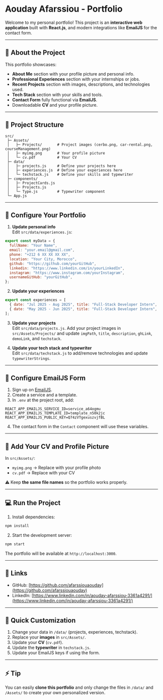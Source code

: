 # Aouday Afarssiou - Portfolio

Welcome to my personal portfolio! This project is an **interactive web application** built with **React.js**, and modern integrations like **EmailJS** for the contact form.

---

## 🚀 About the Project

This portfolio showcases:

- **About Me** section with your profile picture and personal info.
- **Professional Experiences** section with your internships or jobs.
- **Recent Projects** section with images, descriptions, and technologies used.
- **Tech Stack** section with your skills and tools.
- **Contact Form** fully functional via **EmailJS**.
- Downloadable **CV** and your profile picture.

---

## 📂 Project Structure

```
src/
 ├─ Assets/
 │   ├─ Projects/       # Project images (cerbo.png, car-rental.png, courseManagement.png)
 │   ├─ myimg.png       # Your profile picture
 │   └─ cv.pdf          # Your CV
 ├─ data/
 │   ├─ projects.js     # Define your projects here
 │   ├─ experiences.js  # Define your experiences here
 │   └─ techstack.js    # Define your skills and typewriter
 ├─ components/
 │   ├─ ProjectCards.js
 │   ├─ Projects.js
 │   └─ Type.js         # Typewriter component
 └─ App.js
```

---

## 🔧 Configure Your Portfolio

1. **Update personal info**  
   Edit `src/data/experiences.js`:

```javascript
export const myData = {
  fullName: "Your Name",
  email: "your.email@gmail.com",
  phone: "+212 6 XX XX XX XX",
  location: "Your City, Morocco",
  github: "https://github.com/yourGitHub",
  linkedin: "https://www.linkedin.com/in/yourLinkedIn",
  instagram: "https://www.instagram.com/yourInstagram",
  usernameGitHub: "yourGitHub",
};
```

2. **Update your experiences**  

```javascript
export const experiences = [
  { date: "Jul 2025 - Aug 2025", title: "Full-Stack Developer Intern", company: "LambdaSoft" },
  { date: "May 2025 - Jun 2025", title: "Full-Stack Developer Intern", company: "CERBO" },
];
```

3. **Update your projects**  
Edit `src/data/projects.js`. Add your project images in `src/Assets/Projects/` and update `imgPath`, `title`, `description`, `ghLink`, `demoLink`, and `techstack`.  

4. **Update your tech stack and typewriter**  
Edit `src/data/techstack.js` to add/remove technologies and update `typewriterStrings`.

---

## 📩 Configure EmailJS Form

1. Sign up on [EmailJS](https://www.emailjs.com/).
2. Create a service and a template.
3. In `.env` at the project root, add:

```
REACT_APP_EMAILJS_SERVICE_ID=service_a64ogmu
REACT_APP_EMAILJS_TEMPLATE_ID=template_n50k2jc
REACT_APP_EMAILJS_PUBLIC_KEY=Q74zVTgexuszvjfBL
```

4. The contact form in the `Contact` component will use these variables.

---

## 📝 Add Your CV and Profile Picture

In `src/Assets/`:

- `myimg.png` → Replace with your profile photo
- `cv.pdf` → Replace with your CV

⚠️ Keep **the same file names** so the portfolio works properly.

---

## 💻 Run the Project

1. Install dependencies:

```bash
npm install
```

2. Start the development server:

```bash
npm start
```

The portfolio will be available at `http://localhost:3000`.

---

## 🔗 Links

- GitHub: [https://github.com/afarssiouaouday](https://github.com/afarssiouaouday)
- LinkedIn: [https://www.linkedin.com/in/aouday-afarssiou-3361a4291/](https://www.linkedin.com/in/aouday-afarssiou-3361a4291/)

---

## 📝 Quick Customization

1. Change your data in `/data/` (projects, experiences, techstack).
2. Replace your **images** in `src/Assets/`.
3. Update your **CV** (`cv.pdf`).
4. Update the **typewriter** in `techstack.js`.
5. Update your EmailJS keys if using the form.

---

## ⚡ Tip

You can easily **clone this portfolio** and only change the files in `/data/` and `/Assets/` to create your own personalized version.

